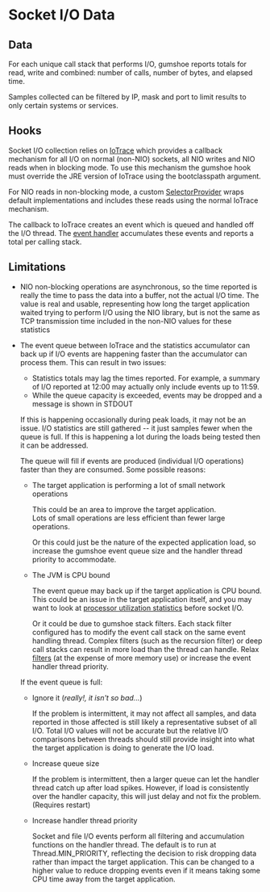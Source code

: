Socket I/O Data
===============

Data
----

For each unique call stack that performs I/O, gumshoe reports totals for read, write and combined:
number of calls, number of bytes, and elapsed time.  

Samples collected can be filtered by IP, mask and port to limit results to only certain systems or services.

Hooks
-----

Socket I/O collection relies on [IoTrace](../hooks/io-trace.md) 
which provides a callback mechanism
for all I/O on normal (non-NIO) sockets, all NIO writes and NIO reads when in blocking mode.
To use this mechanism the gumshoe hook must override the JRE version of IoTrace
using the bootclasspath argument.

For NIO reads in non-blocking mode, a custom [SelectorProvider](../hooks/selector-provider.md) 
wraps default implementations and includes these reads using the normal IoTrace mechanism.

The callback to IoTrace creates an event which is queued and handled off the I/O thread.  The 
[event handler](../probe/event-handling.md) accumulates these events and reports a total per calling stack.

Limitations
-----------

- NIO non-blocking operations are asynchronous, so the time reported is really the time to pass
  the data into a buffer, not the actual I/O time.  The value is real and usable, representing
  how long the target application waited trying to perform I/O using the NIO library, but
  is not the same as TCP transmission time included in the non-NIO values for these statistics

- The event queue between IoTrace and the statistics accumulator can back up if I/O events are
  happening faster than the accumulator can process them.  This can result in two issues:
  
  - Statistics totals may lag the times reported.  For example, a summary of I/O reported at 12:00
    may actually only include events up to 11:59.  
  - While the queue capacity is exceeded, events may be dropped and a message is shown in STDOUT

  If this is happening occasionally during peak loads, it may not be an issue.  I/O statistics are still
  gathered -- it just samples fewer when the queue is full.  If this is happening a lot during the loads
  being tested then it can be addressed.  
  
  The queue will fill if events are produced (individual I/O operations) faster than they are consumed.
  Some possible reasons:
  
  - The target application is performing a lot of small network operations
  
    This could be an area to improve the target application.  
    Lots of small operations are less efficient than fewer large operations.
       
    Or this could just be the nature of the expected application load,
    so increase the gumshoe event queue size and the handler thread priority to accommodate. 
        
  - The JVM is CPU bound
  
    The event queue may back up if the target application is CPU bound.  This could be
    an issue in the target application itself, and you may want to look at
    [processor utilization statistics](../types/cpu-stats.md) before socket I/O.
    
    Or it could be due to gumshoe stack filters.  Each stack filter configured has to
    modify the event call stack on the same event handling thread.  Complex filters
    (such as the recursion filter) or deep call stacks can result in more load than the
    thread can handle.  Relax [filters](../filters.md) (at the expense of more memory use) or increase the
    event handler thread priority.      
    
  If the event queue is full:
  
  - Ignore it (_really!, it isn't so bad..._)
  
    If the problem is intermittent, it may not affect all samples, 
    and data reported in those affected is still likely a representative subset of all I/O.
    Total I/O values will not be accurate but the relative I/O comparisons between threads
    should still provide insight into what the target application is doing to generate the I/O load.
    
  - Increase queue size
  
    If the problem is intermittent, then a larger queue can let the handler thread
    catch up after load spikes.  However, if load is consistently over the handler capacity,
    this will just delay and not fix the problem.  (Requires restart)
    
  - Increase handler thread priority
  
    Socket and file I/O events perform all filtering and accumulation functions on the
    handler thread.  The default is to run at Thread.MIN_PRIORITY, reflecting the decision to
    risk dropping data rather than impact the target application.  This can be changed to a
    higher value to reduce dropping events even if it means taking some CPU time away from
    the target application.
